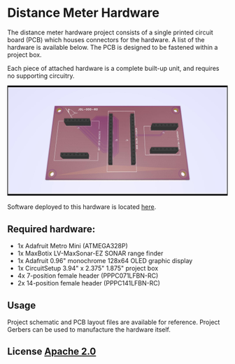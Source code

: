 # Distance Meter Hardware

The distance meter hardware project consists of a single printed circuit board (PCB) which
houses connectors for the hardware. A list of the hardware is available below. The PCB is
designed to be fastened within a project box.

Each piece of attached hardware is a complete built-up unit, and requires no supporting
circuitry.

![PCB Render](https://github.com/jaylamb/distance_meter_hardware/blob/master/distance_meter_hardware/distance_meter_hardware.jpg)

Software deployed to this hardware is located
[here](https://github.com/jaylamb/distance_meter.git).

## Required hardware:
* 1x Adafruit Metro Mini (ATMEGA328P)
* 1x MaxBotix LV-MaxSonar-EZ SONAR range finder
* 1x Adafruit 0.96" monochrome 128x64 OLED graphic display
* 1x CircuitSetup 3.94" x 2.375" 1.875" project box
* 4x 7-position female header (PPPC071LFBN-RC)
* 2x 14-position female header (PPPC141LFBN-RC)

## Usage
Project schematic and PCB layout files are available for reference. Project Gerbers can be
used to manufacture the hardware itself.

## License [Apache 2.0](http://www.apache.org/licenses/)
